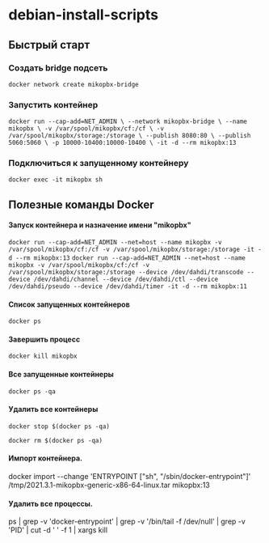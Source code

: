 # debian-install-scripts

## Быстрый старт
### Создать bridge подсеть
`docker network create mikopbx-bridge`
### Запустить контейнер
`
docker run --cap-add=NET_ADMIN \
            --network mikopbx-bridge \
            --name mikopbx \
            -v /var/spool/mikopbx/cf:/cf \
            -v /var/spool/mikopbx/storage:/storage \
            --publish 8080:80 \
            --publish 5060:5060 \
            -p 10000-10400:10000-10400 \
            -it -d --rm mikopbx:13
`

### Подключиться к запущенному контейнеру
`docker exec -it mikopbx sh`

## Полезные команды Docker

#### Запуск контейнера и назначение имени "mikopbx"
`docker run --cap-add=NET_ADMIN --net=host --name mikopbx -v /var/spool/mikopbx/cf:/cf -v /var/spool/mikopbx/storage:/storage -it -d --rm mikopbx:13`
`docker run --cap-add=NET_ADMIN --net=host --name mikopbx -v /var/spool/mikopbx/cf:/cf -v /var/spool/mikopbx/storage:/storage --device /dev/dahdi/transcode --device /dev/dahdi/channel --device /dev/dahdi/ctl --device /dev/dahdi/pseudo --device /dev/dahdi/timer -it -d --rm mikopbx:11`
#### Список запущенных контейнеров
`docker ps`
#### Завершить процесс
`docker kill mikopbx`
#### Все запущенные контейнеры
`docker ps -qa`
#### Удалить все контейнеры
`docker stop $(docker ps -qa)`

`docker rm $(docker ps -qa)`

#### Импорт контейнера.
docker import --change 'ENTRYPOINT ["sh", "/sbin/docker-entrypoint"]' /tmp/2021.3.1-mikopbx-generic-x86-64-linux.tar mikopbx:13

#### Удалить все процессы. 
ps | grep -v 'docker-entrypoint' | grep -v '/bin/tail -f /dev/null' | grep -v 'PID' | cut -d ' ' -f 1 | xargs kill